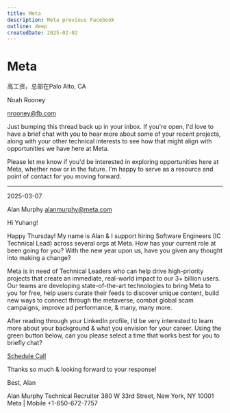 ```yaml
---
title: Meta
description: Meta previous Facebook
outline: deep
createdDate: 2025-02-02
---
```

# Meta

高工资，总部在Palo Alto, CA

Noah Rooney

nrooney@fb.com

Just bumping this thread back up in your inbox. If you're open, I'd love to have a brief chat with you to hear more about some of your recent projects, along with your other technical interests to see how that might align with opportunities we have here at Meta.

Please let me know if you'd be interested in exploring opportunities here at Meta, whether now or in the future. I'm happy to serve as a resource and point of contact for you moving forward.

---

2025-03-07

Alan Murphy <alanmurphy@meta.com>


Hi Yuhang!

Happy Thursday! My name is Alan & I support hiring Software Engineers (IC Technical Lead) across several orgs at Meta. How has your current role at been going for you? With the new year upon us, have you given any thought into making a change?

Meta is in need of Technical Leaders who can help drive high-priority projects that create an immediate, real-world impact to our 3+ billion users. Our teams are developing state-of-the-art technologies to bring Meta to you for free, help users curate their feeds to discover unique content, build new ways to connect through the metaverse, combat global scam campaigns, improve ad performance, & many, many more.

After reading through your LinkedIn profile, I’d be very interested to learn more about your background & what you envision for your career. Using the green button below, can you please select a time that works best for you to briefly chat?

[Schedule Call](https://www.metacareers.com/profile/call/?candidate_id=558354061329851&consideration_ids=500115946472919%2C1028580632636113&recruiter_nonce=JthpGcYDakNdSYoZ61nVpnFX87GXEYtK)

Thanks so much & looking forward to your response!

Best,
Alan


Alan Murphy
Technical Recruiter
380 W 33rd Street, New York, NY 10001
Meta | Mobile +1-650-672-7757